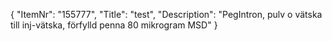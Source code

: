 {
  "ItemNr": "155777",
  "Title": "test",
  "Description": "PegIntron, pulv o vätska till inj-vätska, förfylld penna 80 mikrogram MSD"
}